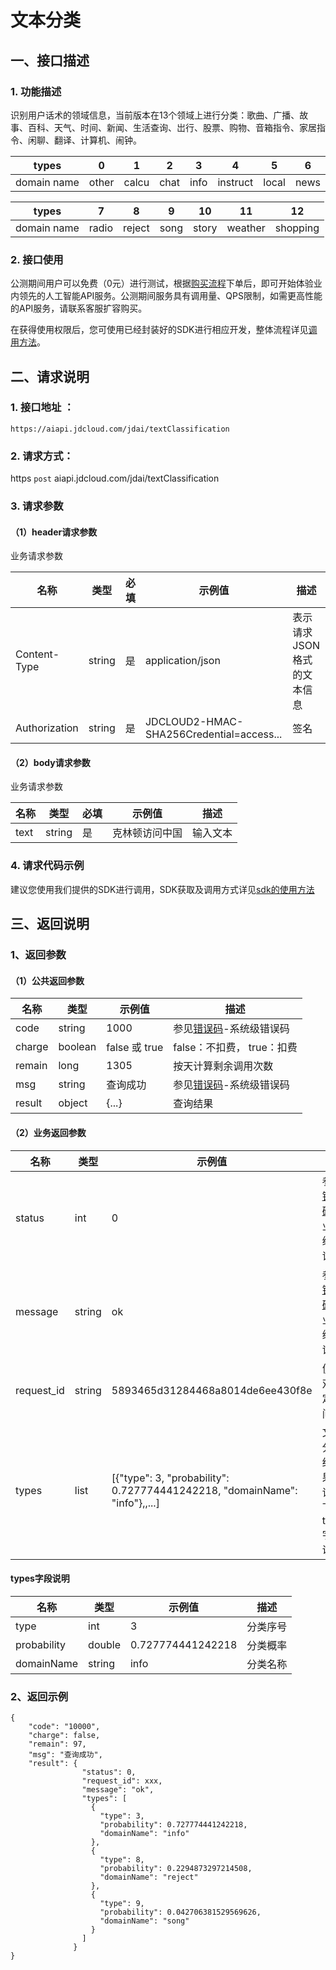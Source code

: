 # 文本分类



## 一、接口描述 
### 1. 功能描述  
识别用户话术的领域信息，当前版本在13个领域上进行分类：歌曲、广播、故事、百科、天气、时间、新闻、生活查询、岀行、股票、购物、音箱指令、家居指令、闲聊、翻译、计算机、闹钟。

types | 0 | 1 | 2 | 3 | 4 | 5 | 6
------|-----|-----|-----|-----|-----|-----|-----
domain name | other | calcu | chat | info | instruct | local | news

types | 7 | 8 | 9 | 10 | 11 | 12
------|-----|-----|-----|-----|-----|-----
domain name | radio | reject | song | story | weather | shopping

### 2. 接口使用

公测期间用户可以免费（0元）进行测试，根据[购买流程](../Pricing/Purchase-Process.md)下单后，即可开始体验业内领先的人工智能API服务。公测期间服务具有调用量、QPS限制，如需更高性能的API服务，请联系客服扩容购买。

在获得使用权限后，您可使用已经封装好的SDK进行相应开发，整体流程详见[调用方法](../Operation-Guide/call-methods.md)。


## 二、请求说明

### 1. 接口地址 ：

```
https://aiapi.jdcloud.com/jdai/textClassification
```

### 2. 请求方式：

https `post` aiapi.jdcloud.com/jdai/textClassification

### 3. 请求参数

#### （1）header请求参数
业务请求参数

名称 | 类型 | 必填 | 示例值 | 描述
------|-----|-----|-----|-----
Content-Type | string | 是 | application/json | 表示请求JSON格式的文本信息
Authorization | string | 是 | JDCLOUD2-HMAC-SHA256Credential=access... | 签名

#### （2）body请求参数
业务请求参数

名称 | 类型 | 必填 | 示例值 | 描述
------|-----|-----|-----|-----
text | string | 是 | 克林顿访问中国 | 输入文本

### 4. 请求代码示例
建议您使用我们提供的SDK进行调用，SDK获取及调用方式详见[sdk的使用方法](../Operation-Guide/Use-Sdk.md)

## 三、返回说明
### 1、返回参数
#### （1）公共返回参数

名称 | 类型 | 示例值 | 描述
------|-----|-----|-----
code | string | 1000 | 参见[错误码](Error-Code.md)-系统级错误码
charge | boolean | false 或 true | false：不扣费， true：扣费
remain | long | 1305 | 按天计算剩余调用次数
msg | string | 查询成功 | 参见[错误码](Error-Code.md)-系统级错误码
result | object | {...} | 查询结果

#### （2）业务返回参数

名称 | 类型 | 示例值 | 描述
------|-----|-----|-----
status | int | 0 | 参见[错误码](Error-Code.md)-业务级错误码
message | string | ok | 参见[错误码](Error-Code.md)-业务级错误码
request_id | string | 5893465d31284468a8014de6ee430f8e | 便于双方定位问题
types | list |  [{"type": 3, "probability": 0.727774441242218, "domainName": "info"},,...]  | 文本分类结果，详情下面types字段说明

#### types字段说明

名称 | 类型 | 示例值 | 描述
------|-----|-----|-----
type | int | 3 | 分类序号
probability | double | 0.727774441242218 | 分类概率
domainName | string | info | 分类名称

### 2、返回示例

```
{
    "code": "10000",
    "charge": false,
    "remain": 97,
    "msg": "查询成功",
    "result": {
                "status": 0,
                "request_id": xxx,
                "message": "ok",
                "types": [
                  {
                    "type": 3,
                    "probability": 0.727774441242218,
                    "domainName": "info"
                  },
                  {
                    "type": 8,
                    "probability": 0.2294873297214508,
                    "domainName": "reject"
                  },
                  {
                    "type": 9,
                    "probability": 0.042706381529569626,
                    "domainName": "song"
                  }
                ]
              }
}
```
